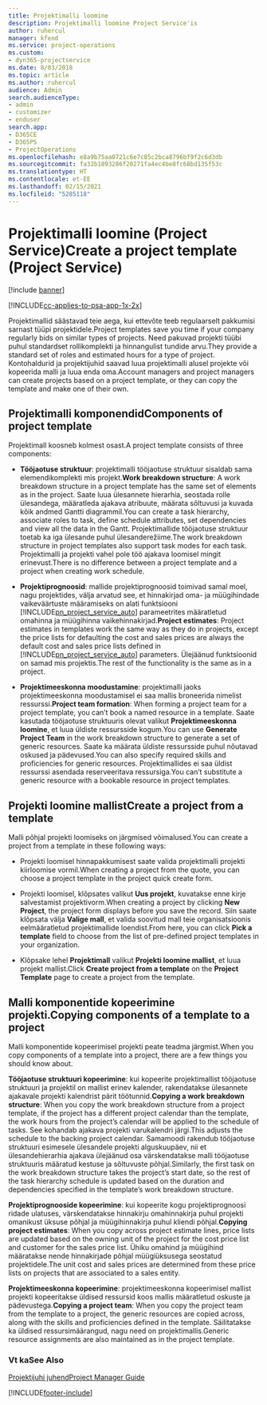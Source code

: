 ```yaml
---
title: Projektimalli loomine
description: Projektimalli loomine Project Service'is
author: ruhercul
manager: kfend
ms.service: project-operations
ms.custom:
- dyn365-projectservice
ms.date: 8/03/2018
ms.topic: article
ms.author: ruhercul
audience: Admin
search.audienceType:
- admin
- customizer
- enduser
search.app:
- D365CE
- D365PS
- ProjectOperations
ms.openlocfilehash: e8a9b75aa0721c6e7c85c2bca8796bf9f2c6d3db
ms.sourcegitcommit: fa32b1893286f20271fa4ec4be8fc68bd135f53c
ms.translationtype: HT
ms.contentlocale: et-EE
ms.lasthandoff: 02/15/2021
ms.locfileid: "5285118"
---
```

# <a name="create-a-project-template-project-service"></a><span data-ttu-id="3d535-103">Projektimalli loomine (Project Service)</span><span class="sxs-lookup"><span data-stu-id="3d535-103">Create a project template (Project Service)</span></span>

[!include [banner](../includes/psa-now-project-operations.md)]

[!INCLUDE[cc-applies-to-psa-app-1x-2x](../includes/cc-applies-to-psa-app-1x-2x.md)]

<span data-ttu-id="3d535-104">Projektimallid säästavad teie aega, kui ettevõte teeb regulaarselt pakkumisi sarnast tüüpi projektidele.</span><span class="sxs-lookup"><span data-stu-id="3d535-104">Project templates save you time if your company regularly bids on similar types of projects.</span></span> <span data-ttu-id="3d535-105">Need pakuvad projekti tüübi puhul standardset rollikomplekti ja hinnangulist tundide arvu.</span><span class="sxs-lookup"><span data-stu-id="3d535-105">They provide a standard set of roles and estimated hours for a type of project.</span></span> <span data-ttu-id="3d535-106">Kontohaldurid ja projektijuhid saavad luua projektimalli alusel projekte või kopeerida malli ja luua enda oma.</span><span class="sxs-lookup"><span data-stu-id="3d535-106">Account managers and project managers can create projects based on a project template, or they can copy the template and make one of their own.</span></span>  
  
## <a name="components-of-project-template"></a><span data-ttu-id="3d535-107">Projektimalli komponendid</span><span class="sxs-lookup"><span data-stu-id="3d535-107">Components of project template</span></span>
 <span data-ttu-id="3d535-108">Projektimall koosneb kolmest osast.</span><span class="sxs-lookup"><span data-stu-id="3d535-108">A project template consists of three components:</span></span>  
  
- <span data-ttu-id="3d535-109">**Tööjaotuse struktuur**: projektimalli tööjaotuse struktuur sisaldab sama elemendikomplekti mis projekt.</span><span class="sxs-lookup"><span data-stu-id="3d535-109">**Work breakdown structure**: A work breakdown structure in a project template has the same set of elements as in the project.</span></span> <span data-ttu-id="3d535-110">Saate luua ülesannete hierarhia, seostada rolle ülesandega, määratleda ajakava atribuute, määrata sõltuvusi ja kuvada kõik andmed Gantti diagrammil.</span><span class="sxs-lookup"><span data-stu-id="3d535-110">You can create a task hierarchy, associate roles to task, define schedule attributes, set dependencies and view all the data in the Gantt.</span></span> <span data-ttu-id="3d535-111">Projektimallide tööjaotuse struktuur toetab ka iga ülesande puhul ülesanderežiime.</span><span class="sxs-lookup"><span data-stu-id="3d535-111">The work breakdown structure in project templates also support task modes for each task.</span></span> <span data-ttu-id="3d535-112">Projektimalli ja projekti vahel pole töö ajakava loomisel mingit erinevust.</span><span class="sxs-lookup"><span data-stu-id="3d535-112">There is no difference between a project template and a project when creating work schedule.</span></span>  
  
- <span data-ttu-id="3d535-113">**Projektiprognoosid**: mallide projektiprognoosid toimivad samal moel, nagu projektides, välja arvatud see, et hinnakirjad oma- ja müügihindade vaikeväärtuste määramiseks on alati funktsiooni [!INCLUDE[pn_project_service_auto](../includes/pn-project-service-auto.md)] parameetrites määratletud omahinna ja müügihinna vaikehinnakirjad.</span><span class="sxs-lookup"><span data-stu-id="3d535-113">**Project estimates**: Project estimates in templates work the same way as they do in projects, except the price lists for defaulting the cost and sales prices are always the default cost and sales price lists defined in [!INCLUDE[pn_project_service_auto](../includes/pn-project-service-auto.md)] parameters.</span></span> <span data-ttu-id="3d535-114">Ülejäänud funktsioonid on samad mis projektis.</span><span class="sxs-lookup"><span data-stu-id="3d535-114">The rest of the functionality is the same as in a project.</span></span>  
  
- <span data-ttu-id="3d535-115">**Projektimeeskonna moodustamine**: projektimalli jaoks projektimeeskonna moodustamisel ei saa mallis broneerida nimelist ressurssi.</span><span class="sxs-lookup"><span data-stu-id="3d535-115">**Project team formation**: When forming a project team for a project template, you can’t book a named resource in a template.</span></span> <span data-ttu-id="3d535-116">Saate kasutada tööjaotuse struktuuris olevat valikut **Projektimeeskonna loomine**, et luua üldiste ressursside kogum.</span><span class="sxs-lookup"><span data-stu-id="3d535-116">You can use **Generate Project Team** in the work breakdown structure to generate a set of generic resources.</span></span> <span data-ttu-id="3d535-117">Saate ka määrata üldiste ressursside puhul nõutavad oskused ja pädevused.</span><span class="sxs-lookup"><span data-stu-id="3d535-117">You can also specify required skills and proficiencies for generic resources.</span></span> <span data-ttu-id="3d535-118">Projektimallides ei saa üldist ressurssi asendada reserveeritava ressursiga.</span><span class="sxs-lookup"><span data-stu-id="3d535-118">You can’t substitute a generic resource with a bookable resource in project templates.</span></span>  
  
## <a name="create-a-project-from-a-template"></a><span data-ttu-id="3d535-119">Projekti loomine mallist</span><span class="sxs-lookup"><span data-stu-id="3d535-119">Create a project from a template</span></span>  
 <span data-ttu-id="3d535-120">Malli põhjal projekti loomiseks on järgmised võimalused.</span><span class="sxs-lookup"><span data-stu-id="3d535-120">You can create a project from a template in these following ways:</span></span>  
  
-   <span data-ttu-id="3d535-121">Projekti loomisel hinnapakkumisest saate valida projektimalli projekti kiirloomise vormil.</span><span class="sxs-lookup"><span data-stu-id="3d535-121">When creating a project from the quote, you can choose a project template in the project quick create form.</span></span>  
  
-   <span data-ttu-id="3d535-122">Projekti loomisel, klõpsates valikut **Uus projekt**, kuvatakse enne kirje salvestamist projektivorm.</span><span class="sxs-lookup"><span data-stu-id="3d535-122">When creating a project by clicking **New Project**, the project form displays before you save the record.</span></span> <span data-ttu-id="3d535-123">Siin saate klõpsata välja **Valige mall**, et valida soovitud mall teie organisatsioonis eelmääratletud projektimallide loendist.</span><span class="sxs-lookup"><span data-stu-id="3d535-123">From here, you can click **Pick a template** field to choose from the list of pre-defined project templates in your organization.</span></span>  
  
-   <span data-ttu-id="3d535-124">Klõpsake lehel **Projektimall** valikut **Projekti loomine mallist**, et luua projekt mallist.</span><span class="sxs-lookup"><span data-stu-id="3d535-124">Click **Create project from a template** on the **Project Template** page to create a project from the template.</span></span>  
  
## <a name="copying-components-of-a-template-to-a-project"></a><span data-ttu-id="3d535-125">Malli komponentide kopeerimine projekti.</span><span class="sxs-lookup"><span data-stu-id="3d535-125">Copying components of a template to a project</span></span>  
 <span data-ttu-id="3d535-126">Malli komponentide kopeerimisel projekti peate teadma järgmist.</span><span class="sxs-lookup"><span data-stu-id="3d535-126">When you copy components of a template into a project, there are a few things you should know about.</span></span>  
  
 <span data-ttu-id="3d535-127">**Tööjaotuse struktuuri kopeerimine**: kui kopeerite projektimallist tööjaotuse struktuuri ja projektil on mallist erinev kalender, rakendatakse ülesannete ajakavale projekti kalendrist pärit töötunnid.</span><span class="sxs-lookup"><span data-stu-id="3d535-127">**Copying a work breakdown structure**: When you copy the work breakdown structure from a project template, if the project has a different project calendar than the template, the work hours from the project’s calendar will be applied to the schedule of tasks.</span></span> <span data-ttu-id="3d535-128">See kohandab ajakava projekti varukalendri järgi.</span><span class="sxs-lookup"><span data-stu-id="3d535-128">This adjusts the schedule to the backing project calendar.</span></span> <span data-ttu-id="3d535-129">Samamoodi rakendub tööjaotuse struktuuri esimesele ülesandele projekti alguskuupäev, nii et ülesandehierarhia ajakava ülejäänud osa värskendatakse malli tööjaotuse struktuuris määratud kestuse ja sõltuvuste põhjal.</span><span class="sxs-lookup"><span data-stu-id="3d535-129">Similarly, the first task on the work breakdown structure takes the project’s start date, so the rest of the task hierarchy schedule is updated based on the duration and dependencies specified in the template’s work breakdown structure.</span></span>  
  
 <span data-ttu-id="3d535-130">**Projektiprognooside kopeerimine**: kui kopeerite kogu projektiprognoosi ridade ulatuses, värskendatakse hinnakirju omahinnakirja puhul projekti omanikust üksuse põhjal ja müügihinnakirja puhul kliendi põhjal.</span><span class="sxs-lookup"><span data-stu-id="3d535-130">**Copying project estimates**: When you copy across project estimate lines, price lists are updated based on the owning unit of the project for the cost price list and customer for the sales price list.</span></span> <span data-ttu-id="3d535-131">Ühiku omahind ja müügihind määratakse nende hinnakirjade põhjal müügiüksusega seostatud projektidele.</span><span class="sxs-lookup"><span data-stu-id="3d535-131">The unit cost and sales prices are determined from these price lists on projects that are associated to a sales entity.</span></span>  
  
 <span data-ttu-id="3d535-132">**Projektimeeskonna kopeerimine**: projektimeeskonna kopeerimisel mallist projekti kopeeritakse üldised ressursid koos mallis määratletud oskuste ja pädevustega.</span><span class="sxs-lookup"><span data-stu-id="3d535-132">**Copying a project team**: When you copy the project team from the template to a project, the generic resources are copied across, along with the skills and proficiencies defined in the template.</span></span> <span data-ttu-id="3d535-133">Säilitatakse ka üldised ressursimäärangud, nagu need on projektimallis.</span><span class="sxs-lookup"><span data-stu-id="3d535-133">Generic resource assignments are also maintained as in the project template.</span></span>  
  
### <a name="see-also"></a><span data-ttu-id="3d535-134">Vt ka</span><span class="sxs-lookup"><span data-stu-id="3d535-134">See Also</span></span>  
 [<span data-ttu-id="3d535-135">Projektijuhi juhend</span><span class="sxs-lookup"><span data-stu-id="3d535-135">Project Manager Guide</span></span>](../psa/project-manager-guide.md)


[!INCLUDE[footer-include](../includes/footer-banner.md)]